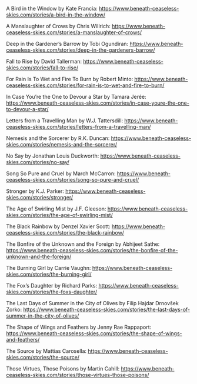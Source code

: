 A Bird in the Window by Kate Francia: https://www.beneath-ceaseless-skies.com/stories/a-bird-in-the-window/

A Manslaughter of Crows by Chris Willrich: https://www.beneath-ceaseless-skies.com/stories/a-manslaughter-of-crows/

Deep in the Gardener’s Barrow by Tobi Ogundiran: https://www.beneath-ceaseless-skies.com/stories/deep-in-the-gardeners-barrow/

Fall to Rise by David Tallerman: https://www.beneath-ceaseless-skies.com/stories/fall-to-rise/

For Rain Is To Wet and Fire To Burn by Robert Minto: https://www.beneath-ceaseless-skies.com/stories/for-rain-is-to-wet-and-fire-to-burn/

In Case You’re the One to Devour a Star by Tamara Jerée: https://www.beneath-ceaseless-skies.com/stories/in-case-youre-the-one-to-devour-a-star/

Letters from a Travelling Man by W.J. Tattersdill: https://www.beneath-ceaseless-skies.com/stories/letters-from-a-travelling-man/

Nemesis and the Sorcerer by R.K. Duncan: https://www.beneath-ceaseless-skies.com/stories/nemesis-and-the-sorcerer/

No Say by Jonathan Louis Duckworth: https://www.beneath-ceaseless-skies.com/stories/no-say/

Song So Pure and Cruel by March McCarron: https://www.beneath-ceaseless-skies.com/stories/song-so-pure-and-cruel/

Stronger by K.J. Parker: https://www.beneath-ceaseless-skies.com/stories/stronger/

The Age of Swirling Mist by J.F. Gleeson: https://www.beneath-ceaseless-skies.com/stories/the-age-of-swirling-mist/

The Black Rainbow by Denzel Xavier Scott: https://www.beneath-ceaseless-skies.com/stories/the-black-rainbow/

The Bonfire of the Unknown and the Foreign by Abhijeet Sathe: https://www.beneath-ceaseless-skies.com/stories/the-bonfire-of-the-unknown-and-the-foreign/

The Burning Girl by Carrie Vaughn: https://www.beneath-ceaseless-skies.com/stories/the-burning-girl/

The Fox’s Daughter by Richard Parks: https://www.beneath-ceaseless-skies.com/stories/the-foxs-daughter/

The Last Days of Summer in the City of Olives by Filip Hajdar Drnovšek Zorko: https://www.beneath-ceaseless-skies.com/stories/the-last-days-of-summer-in-the-city-of-olives/

The Shape of Wings and Feathers by Jenny Rae Rappaport: https://www.beneath-ceaseless-skies.com/stories/the-shape-of-wings-and-feathers/

The Source by Mattias Carosella: https://www.beneath-ceaseless-skies.com/stories/the-source/

Those Virtues, Those Poisons by Martin Cahill: https://www.beneath-ceaseless-skies.com/stories/those-virtues-those-poisons/


